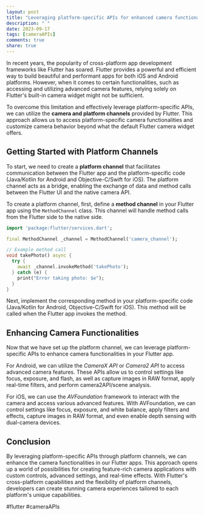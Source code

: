 ```yaml
---
layout: post
title: "Leveraging platform-specific APIs for enhanced camera functionalities in Flutter."
description: " "
date: 2023-09-17
tags: [cameraAPIs]
comments: true
share: true
---
```


In recent years, the popularity of cross-platform app development frameworks like Flutter has soared. Flutter provides a powerful and efficient way to build beautiful and performant apps for both iOS and Android platforms. However, when it comes to certain functionalities, such as accessing and utilizing advanced camera features, relying solely on Flutter's built-in camera widget might not be sufficient.

To overcome this limitation and effectively leverage platform-specific APIs, we can utilize the **camera and platform channels** provided by Flutter. This approach allows us to access platform-specific camera functionalities and customize camera behavior beyond what the default Flutter camera widget offers.

## Getting Started with Platform Channels

To start, we need to create a **platform channel** that facilitates communication between the Flutter app and the platform-specific code (Java/Kotlin for Android and Objective-C/Swift for iOS). The platform channel acts as a bridge, enabling the exchange of data and method calls between the Flutter UI and the native camera API.

To create a platform channel, first, define a **method channel** in your Flutter app using the `MethodChannel` class. This channel will handle method calls from the Flutter side to the native side.

```dart
import 'package:flutter/services.dart';

final MethodChannel _channel = MethodChannel('camera_channel');

// Example method call
void takePhoto() async {
  try {
    await _channel.invokeMethod('takePhoto');
  } catch (e) {
    print("Error taking photo: $e");
  }
}
```

Next, implement the corresponding method in your platform-specific code (Java/Kotlin for Android, Objective-C/Swift for iOS). This method will be called when the Flutter app invokes the method.

## Enhancing Camera Functionalities

Now that we have set up the platform channel, we can leverage platform-specific APIs to enhance camera functionalities in your Flutter app.

For Android, we can utilize the *CameraX API* or *Camera2 API* to access advanced camera features. These APIs allow us to control settings like focus, exposure, and flash, as well as capture images in RAW format, apply real-time filters, and perform camera2API/scene analysis.

For iOS, we can use the *AVFoundation* framework to interact with the camera and access various advanced features. With AVFoundation, we can control settings like focus, exposure, and white balance, apply filters and effects, capture images in RAW format, and even enable depth sensing with dual-camera devices.

## Conclusion

By leveraging platform-specific APIs through platform channels, we can enhance the camera functionalities in our Flutter apps. This approach opens up a world of possibilities for creating feature-rich camera applications with custom controls, advanced settings, and real-time effects. With Flutter's cross-platform capabilities and the flexibility of platform channels, developers can create stunning camera experiences tailored to each platform's unique capabilities.

#flutter #cameraAPIs